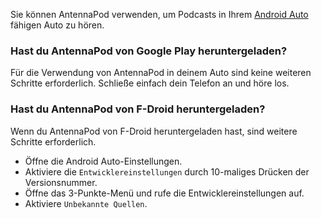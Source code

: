 Sie können AntennaPod verwenden, um Podcasts in Ihrem [Android Auto](https://www.android.com/auto/) fähigen Auto zu hören.

### Hast du AntennaPod von **Google Play** heruntergeladen?

Für die Verwendung von AntennaPod in deinem Auto sind keine weiteren Schritte erforderlich. Schließe einfach dein Telefon an und höre los.

### Hast du AntennaPod von **F-Droid** heruntergeladen?

Wenn du AntennaPod von F-Droid heruntergeladen hast, sind weitere Schritte erforderlich.

- Öffne die Android Auto-Einstellungen.
- Aktiviere die `Entwicklereinstellungen` durch 10-maliges Drücken der Versionsnummer.
- Öffne das 3-Punkte-Menü und rufe die Entwicklereinstellungen auf.
- Aktiviere `Unbekannte Quellen`.
